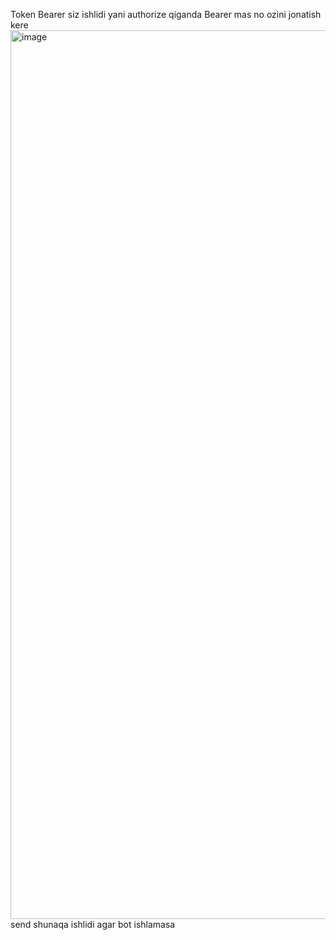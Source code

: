 Token Bearer siz ishlidi yani authorize qiganda Bearer <token> mas <token> no ozini jonatish kere
<img width="1709" height="1422" alt="image" src="https://github.com/user-attachments/assets/c0573e54-f241-4f08-9405-0b9c5c0c27ab" />
send shunaqa ishlidi agar bot ishlamasa
